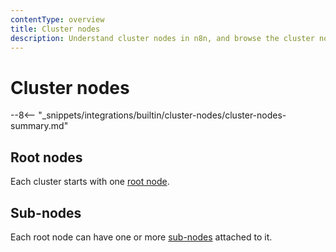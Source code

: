 ```yaml
---
contentType: overview
title: Cluster nodes
description: Understand cluster nodes in n8n, and browse the cluster nodes library.
---
```


# Cluster nodes

--8<-- "_snippets/integrations/builtin/cluster-nodes/cluster-nodes-summary.md"


## Root nodes

Each cluster starts with one [root node](/glossary.md#root-node-n8n).

## Sub-nodes

Each root node can have one or more [sub-nodes](/glossary.md#sub-node-n8n) attached to it.

